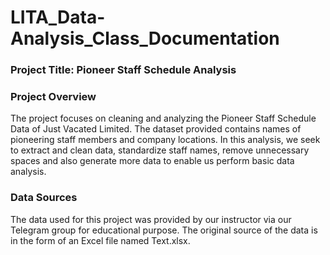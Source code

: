 # LITA_Data-Analysis_Class_Documentation

### Project Title: Pioneer Staff Schedule Analysis

### Project Overview
The project focuses on cleaning and analyzing the Pioneer Staff Schedule Data of Just Vacated Limited. The dataset provided contains names of pioneering staff members and company locations. In this analysis, we seek to extract and clean data, standardize staff names, remove unnecessary spaces and also generate more data to enable us perform basic data analysis.

### Data Sources
The data used for this project was provided by our instructor via our Telegram group for educational purpose. The original source of the data is in the form of an Excel file named Text.xlsx.
